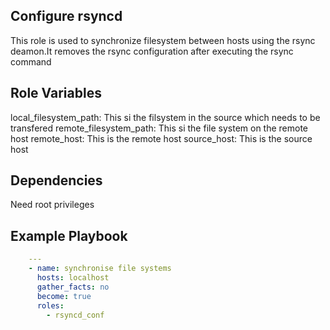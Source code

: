 Configure rsyncd
-------------

This role is used to synchronize filesystem between hosts using the rsync deamon.It removes the rsync configuration after executing the rsync command


Role Variables
--------------
local_filesystem_path: This si the filsystem in the source which needs to be transfered
remote_filesystem_path: This si the file system on the remote host
remote_host: This is the remote host
source_host: This is the source host

Dependencies
------------
Need root privileges

Example Playbook
----------------

```yml
    ---
    - name: synchronise file systems
      hosts: localhost
      gather_facts: no
      become: true
      roles:
        - rsyncd_conf
```
